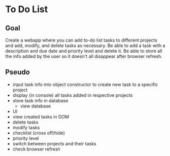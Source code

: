 # To Do List

## Goal
Create a webapp where you can add to-do list tasks to different projects and add, modify, and delete tasks as necessary. Be able to add a task with a description and due date and priority level and delete it. Be able to store all the info added by the user so it doesn't all disappear after browser refresh.

## Pseudo
- input task info into object constructor to create new task to a specific project
- display (in console) all tasks added in respective projects
- store task info in database
  - view database
- UI
- view created tasks in DOM
- delete tasks
- modify tasks
- checklist (cross off/hide)
- priority level
- switch between projects and their tasks
- check browser refresh